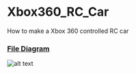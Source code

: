 # Xbox360_RC_Car
How to make a Xbox 360 controlled RC car

### [File Diagram](https://github.com/jimenezjose/Xbox360_RC_Car/blob/master/images/Xbox360_RC_Car%20Program%20Flow.pdf)
![alt text]( https://github.com/jimenezjose/Xbox360_RC_Car/blob/master/images/Xbox360_RC_Car%20Program%20Flow.jpg "Program flow")
